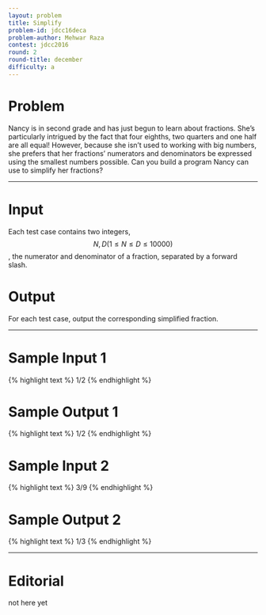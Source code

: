 ```yaml
---
layout: problem
title: Simplify
problem-id: jdcc16deca
problem-author: Mehwar Raza
contest: jdcc2016
round: 2
round-title: december
difficulty: a
---
```


# Problem
Nancy is in second grade and has just begun to learn about fractions. She’s particularly intrigued by the fact that four eighths, two quarters and one half are all equal! However, because she isn’t used to working with big numbers, she prefers that her fractions’ numerators and denominators be expressed using the smallest numbers possible. Can you build a program Nancy can use to simplify her fractions?

---

# Input
Each test case contains two integers, $$N, D ( 1 \leq N \le D \leq 10000)$$, the numerator and denominator of a fraction, separated by a forward slash.

# Output
For each test case, output the corresponding simplified fraction.

---

# Sample Input 1
{% highlight text %}
1/2
{% endhighlight %}

# Sample Output 1
{% highlight text %}
1/2
{% endhighlight %}

# Sample Input 2
{% highlight text %}
3/9
{% endhighlight %}

# Sample Output 2
{% highlight text %}
1/3
{% endhighlight %}

---

# Editorial
not here yet